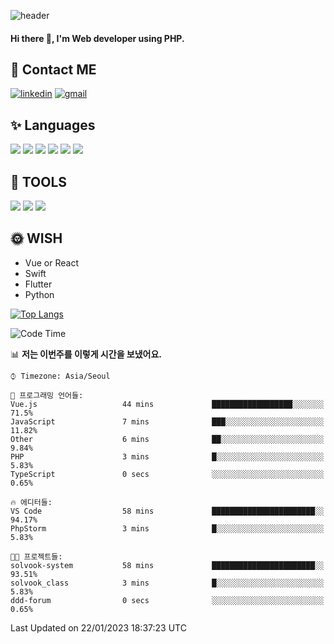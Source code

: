 ![header](https://capsule-render.vercel.app/api?type=waving&color=auto&height=300&section=header&text=Elin&fontSize=90&animation=twinkling)

#### Hi there 👋, I'm <b>Web developer</b> using PHP. ####

<!--
- 🔭 I’m currently working on Uniwill
- 🌱 I’m currently learning Vue or React or Python.
-->

<!---#### I am PHP developer --->

## 💌 Contact ME ###
[<img src='https://img.shields.io/badge/-EunjiKo-%230A66C2?style=flat-square&logo=LinkedIn&logoColor=white' alt='linkedin'>](https://www.linkedin.com/in/https://www.linkedin.com/in/eunji-ko-00a907164//)  [<img src='https://img.shields.io/badge/-einee214%40gmail.com-%23EA4335?style=flat-square&logo=Gmail&logoColor=white' alt='gmail'>](einee214@gmail.com)  


## ✨ Languages
<img src='https://img.shields.io/badge/-PHP-%23777BB4?style=for-the-badge&logo=PHP&logoColor=white'> <img src='https://img.shields.io/badge/-Laravel-%23FF2D20?style=for-the-badge&logo=Laravel&logoColor=white'> <img src='https://img.shields.io/badge/Jquery-%230769AD?style=for-the-badge&logo=Jquery&logoColor=white'> <img src='https://img.shields.io/badge/CSS3-%231572B6?style=for-the-badge&logo=CSS3&logoColor=white'> <img src='https://img.shields.io/badge/Bootstrap-%237952B3?style=for-the-badge&logo=Bootstrap&logoColor=white' > <img src='https://img.shields.io/badge/MySQL-%234479A1?style=for-the-badge&logo=MySQL&logoColor=white' >

## 🌷 TOOLS
<img src='https://img.shields.io/badge/PHPSTORM-%23000000?style=for-the-badge&logo=PhpStorm&logoColor=white' > <img src='https://img.shields.io/badge/GitLab-%23FCA121?style=for-the-badge&logo=GitLab&logoColor=white' > <img src='https://img.shields.io/badge/GitHub-%23181717?style=for-the-badge&logo=GitHub&logoColor=white'>


## 🌞 WISH
- Vue or React
- Swift
- Flutter
- Python


[![Top Langs](https://github-readme-stats.vercel.app/api/top-langs/?username=ein214&layout=compact)](https://github.com/anuraghazra/github-readme-stats)

<!--START_SECTION:waka-->
![Code Time](http://img.shields.io/badge/Code%20Time-2%2C380%20hrs%2023%20mins-blue)

📊 **저는 이번주를 이렇게 시간을 보냈어요.** 

```text
⌚︎ Timezone: Asia/Seoul

💬 프로그래밍 언어들: 
Vue.js                   44 mins             ██████████████████░░░░░░░   71.5% 
JavaScript               7 mins              ███░░░░░░░░░░░░░░░░░░░░░░   11.82% 
Other                    6 mins              ██░░░░░░░░░░░░░░░░░░░░░░░   9.84% 
PHP                      3 mins              █░░░░░░░░░░░░░░░░░░░░░░░░   5.83% 
TypeScript               0 secs              ░░░░░░░░░░░░░░░░░░░░░░░░░   0.65%

🔥 에디터들: 
VS Code                  58 mins             ███████████████████████░░   94.17% 
PhpStorm                 3 mins              █░░░░░░░░░░░░░░░░░░░░░░░░   5.83%

🐱‍💻 프로젝트들: 
solvook-system           58 mins             ███████████████████████░░   93.51% 
solvook_class            3 mins              █░░░░░░░░░░░░░░░░░░░░░░░░   5.83% 
ddd-forum                0 secs              ░░░░░░░░░░░░░░░░░░░░░░░░░   0.65%

```


 Last Updated on 22/01/2023 18:37:23 UTC
<!--END_SECTION:waka-->

<!---![GitHub stats](https://github-readme-stats.vercel.app/api?username=ein214&show_icons=true&theme=dracula)  --->



